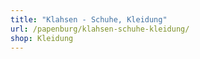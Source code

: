 ```yaml
---
title: "Klahsen - Schuhe, Kleidung"
url: /papenburg/klahsen-schuhe-kleidung/
shop: Kleidung
---
```

